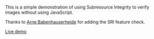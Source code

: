 This is a simple demonstration of using Subresource Integrity to verify images without using JavaScript.

Thanks to [Arne Babenhauserheide](http://www.draketo.de) for adding the SRI feature check.

[Live demo](https://chaoswebs.net/image-sri/)
